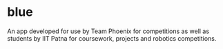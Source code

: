 # blue
An app developed for use by Team Phoenix for competitions as well as students by IIT Patna for coursework, projects and robotics competitions.
